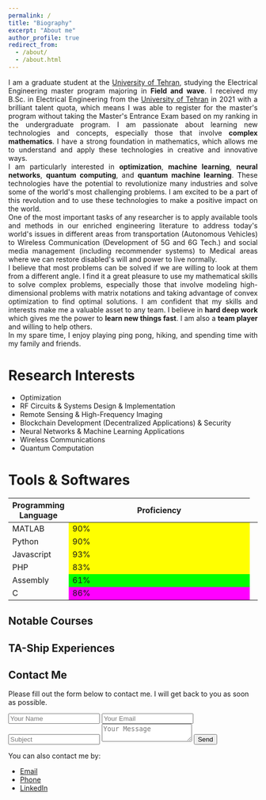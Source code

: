 ```yaml
---
permalink: /
title: "Biography"
excerpt: "About me"
author_profile: true
redirect_from: 
  - /about/
  - /about.html
---
```


[//]: <> (I’m a graduate student at the University of Tehran, studying the Electrical Engineering Master program majoring in Field and Wave. I received my B.Sc. in Electrical Engineering from the University of Tehran in 2021. Due to my hard work, I was able to be listed among the brilliant talent quota to register for the master's program without taking the Master's Entrance Exam and study my favorite major in the master's program. I have tried many different technologies and studied many concepts from Machine Learning and Neural Networks to Quantum Computing and Quantum Machine Learning, but my strongly formed math basis helped me through difficulties and saved me a lot of time and effort to tackle different projects and assignments. ) 

<div style='text-align: justify;'>
I am a graduate student at the <a href="https://ut.ac.ir/en">University of Tehran</a>, studying the Electrical Engineering master program majoring in <strong>Field and wave</strong>. I received my B.Sc. in Electrical Engineering from the <a href="https://ut.ac.ir/en">University of Tehran</a> in 2021 with a brilliant talent quota, which means I was able to register for the master's program without taking the Master's Entrance Exam based on my ranking in the undergraduate program. I am passionate about learning new technologies and concepts, especially those that involve <strong>complex mathematics</strong>. I have a strong foundation in mathematics, which allows me to understand and apply these technologies in creative and innovative ways.
</div>
<div style='text-align: justify;'>
I am particularly interested in <strong>optimization</strong>, <strong>machine learning</strong>, <strong>neural networks</strong>, <strong>quantum computing</strong>, and <strong>quantum machine learning</strong>. These technologies have the potential to revolutionize many industries and solve some of the world's most challenging problems. I am excited to be a part of this revolution and to use these technologies to make a positive impact on the world.
</div>
<div style='text-align: justify;'>
One of the most important tasks of any researcher is to apply available tools and methods in our enriched engineering literature to address today's world's issues in different areas from transportation (Autonomous Vehicles) to Wireless Communication (Development of 5G and 6G Tech.) and social media management (including recommender systems) to Medical areas where we can restore disabled's will and power to live normally.
</div>
<div style='text-align: justify;'>
I believe that most problems can be solved if we are willing to look at them from a different angle. I find it a great pleasure to use my mathematical skills to solve complex problems, especially those that involve modeling high-dimensional problems with matrix notations and taking advantage of convex optimization to find optimal solutions. I am confident that my skills and interests make me a valuable asset to any team. I believe in <strong>hard deep work</strong> which gives me the power to <strong>learn new things fast</strong>. I am also a <strong>team player</strong> and willing to help others.
</div>
<div style='text-align: justify;'>
In my spare time, I enjoy playing ping pong, hiking, and spending time with my family and friends.
</div>

[//]: <> (I am passionate about learning new technologies and concepts, and I have a strong foundation in mathematics. I am particularly interested in new technologies and concepts including machine learning, neural networks, quantum computing, and quantum machine learning. It is a great joy to use these technologies to address issues faced by classical methods previously applied to solve problems. Most of our problems could be solved when looked at from a different angle. I enjoy handling high-dimensional problems with matrix notations and modeling whether in FDTD or Convex Optimization. .)












Research Interests
======
* Optimization
* RF Circuits & Systems Design & Implementation
* Remote Sensing & High-Frequency Imaging
* Blockchain Development (Decentralized Applications) & Security
* Neural Networks & Machine Learning Applications
* Wireless Communications
* Quantum Computation 



Tools & Softwares
======

<table class="table table-bordered table-striped">
  <thead>
    <tr>
      <th>Programming Language</th>
      <th>Proficiency</th>
    </tr>
  </thead>
  <tbody>
    <tr>
      <td>MATLAB</td>
      <td style="width: 90%; background-color: #FFFF00">90%</td>
      <td class="bar">
        <div style="width: 10%; background-color: #FF0000"></div>
      </td>
    </tr>
    <tr>
      <td>Python</td>
      <td style="width: 90%; background-color: #FFFF00">90%</td>
      <td class="bar">
        <div style="width: 16%; background-color: #00F000"></div>
      </td>
    </tr>
    <tr>
      <td>Javascript</td>
      <td style="width: 93%; background-color: #FFFF00">93%</td>
      <td class="bar">
        <div style="width: 93%; background-color: #0000FF"></div>
      </td>
    </tr>
    <tr>
      <td>PHP</td>
      <td style="width: 83%; background-color: #FFFF00">83%</td>
      <td class="bar">
        <div style="width: 83%; background-color: #FFFF00"></div>
      </td>
    </tr>
    <tr>
      <td>Assembly</td>
      <td style="width: 61%; background-color: #00FF00">61%</td>
      <td class="bar">
        <div style="width: 61%; background-color: #00FF00"></div>
      </td>
    </tr>
    <tr>
      <td>C</td>
      <td style="width: 86%; background-color: #FF00FF">86%</td>
      <td class="bar">
        <div style="width: 86%; background-color: #FF00FF"></div>
      </td>
    </tr>
  </tbody>
</table>






Notable Courses
------


TA-Ship Experiences
------




Contact Me
------

<section class="contact-me">
  <div class="row">
    <div class="col-md-6">
      <p>
        Please fill out the form below to contact me. I will get back to you as soon as possible.
      </p>
      <form action="mailto:mohammadreza.arani.bidhendi@gmail.com" method="post">
        <input type="hidden" name="from" value="your@email.address">
        <input type="text" name="name" placeholder="Your Name">
        <input type="email" name="email" placeholder="Your Email">
        <input type="text" name="subject" placeholder="Subject">
        <textarea name="message" placeholder="Your Message"></textarea>
        <button type="submit">Send</button>
      </form>
    </div>
    <div class="col-md-6">
      <p>
        You can also contact me by:
      </p>
      <ul>
        <li><a href="mailto:mohammadreza.arani.bidhendi@gmail.com">Email</a></li>
        <li><a href="+989011690305">Phone</a></li>
        <li><a href="https://www.linkedin.com/in/mohammadreza-arani-b67122172/">LinkedIn</a></li>
      </ul>
    </div>
  </div>
</section>






